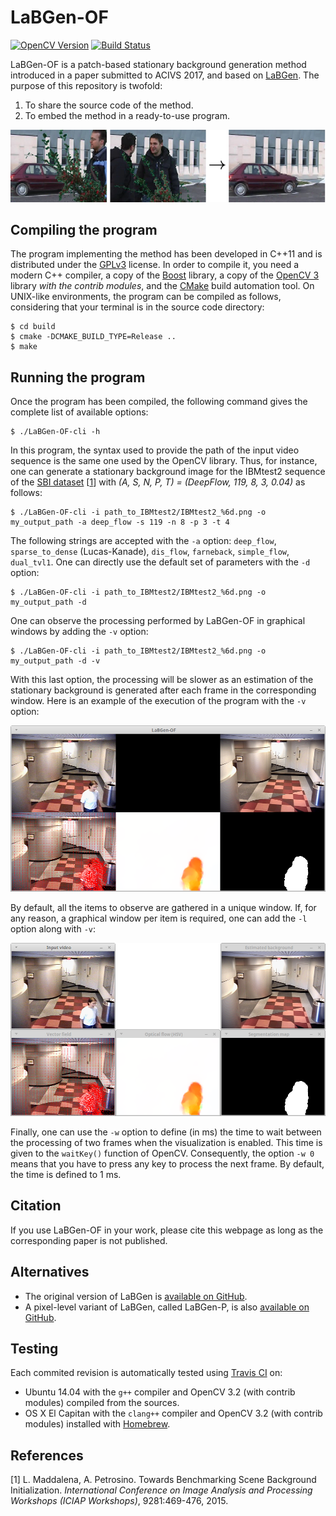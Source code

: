 # LaBGen-OF

[![OpenCV Version](https://img.shields.io/badge/opencv-3.x-blue.svg)](http://opencv.org) [![Build Status](https://travis-ci.org/benlaug/labgen-of.svg?branch=master)](https://travis-ci.org/benlaug/labgen-of)

LaBGen-OF is a patch-based stationary background generation method introduced in a paper submitted to ACIVS 2017, and based on [LaBGen](https://github.com/benlaug/labgen). The purpose of this repository is twofold:

1. To share the source code of the method.
2. To embed the method in a ready-to-use program.

![Graphical Abstract](.readme/graphical-abstract.png)

## Compiling the program

The program implementing the method has been developed in C++11 and is distributed under the [GPLv3](LICENSE) license. In order to compile it, you need a modern C++ compiler, a copy of the [Boost](http://www.boost.org) library, a copy of the [OpenCV 3](http://opencv.org) library *with the contrib modules*, and the [CMake](https://cmake.org) build automation tool. On UNIX-like environments, the program can be compiled as follows, considering that your terminal is in the source code directory:

```
$ cd build
$ cmake -DCMAKE_BUILD_TYPE=Release ..
$ make
```

## Running the program

Once the program has been compiled, the following command gives the complete list of available options:

```
$ ./LaBGen-OF-cli -h
```

In this program, the syntax used to provide the path of the input video sequence is the same one used by the OpenCV library. Thus, for instance, one can generate a stationary background image for the IBMtest2 sequence of the [SBI dataset](http://sbmi2015.na.icar.cnr.it/SBIdataset.html) [[1](#references)] with *(A, S, N, P, T) = (DeepFlow, 119, 8, 3, 0.04)* as follows:

```
$ ./LaBGen-OF-cli -i path_to_IBMtest2/IBMtest2_%6d.png -o my_output_path -a deep_flow -s 119 -n 8 -p 3 -t 4
```

The following strings are accepted with the `-a` option: `deep_flow`, `sparse_to_dense` (Lucas-Kanade), `dis_flow`, `farneback`, `simple_flow`, `dual_tvl1`. One can directly use the default set of parameters with the `-d` option:

```
$ ./LaBGen-OF-cli -i path_to_IBMtest2/IBMtest2_%6d.png -o my_output_path -d
```

One can observe the processing performed by LaBGen-OF in graphical windows by adding the `-v` option:

```
$ ./LaBGen-OF-cli -i path_to_IBMtest2/IBMtest2_%6d.png -o my_output_path -d -v
```

With this last option, the processing will be slower as an estimation of the stationary background is generated after each frame in the corresponding window. Here is an example of the execution of the program with the `-v` option:

![Screenshot](.readme/screenshot.png)

By default, all the items to observe are gathered in a unique window. If, for any reason, a graphical window per item is required, one can add the `-l` option along with `-v`:

![Screenshot Split](.readme/screenshot-split.png)

Finally, one can use the `-w` option to define (in ms) the time to wait between the processing of two frames when the visualization is enabled. This time is given to the `waitKey()` function of OpenCV. Consequently, the option `-w 0` means that you have to press any key to process the next frame. By default, the time is defined to 1 ms.

## Citation

If you use LaBGen-OF in your work, please cite this webpage as long as the corresponding paper is not published.

## Alternatives

* The original version of LaBGen is [available on GitHub](https://github.com/benlaug/labgen).
* A pixel-level variant of LaBGen, called LaBGen-P, is also [available on GitHub](https://github.com/benlaug/labgen-p).

## Testing

Each commited revision is automatically tested using [Travis CI](https://travis-ci.org/benlaug/labgen-of) on:

* Ubuntu 14.04 with the `g++` compiler and OpenCV 3.2 (with contrib modules) compiled from the sources.
* OS X El Capitan with the `clang++` compiler and OpenCV 3.2 (with contrib modules) installed with [Homebrew](https://brew.sh).

## References

[1] L. Maddalena, A. Petrosino. Towards Benchmarking Scene Background Initialization. *International Conference on Image Analysis and Processing Workshops (ICIAP Workshops)*, 9281:469-476, 2015.
